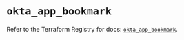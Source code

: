 # `okta_app_bookmark`

Refer to the Terraform Registry for docs: [`okta_app_bookmark`](https://registry.terraform.io/providers/okta/okta/4.19.0/docs/resources/app_bookmark).

